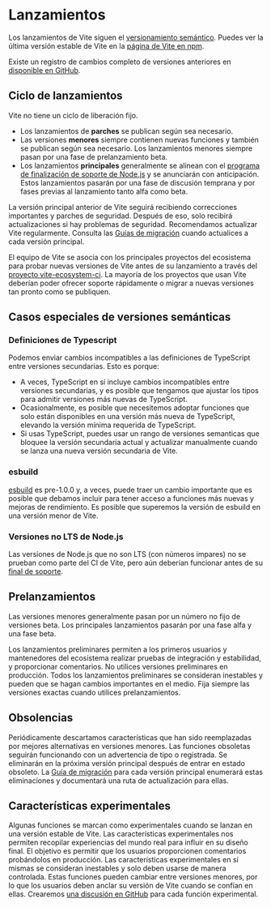 # Lanzamientos

Los lanzamientos de Vite siguen el [versionamiento semántico](https://semver.org/). Puedes ver la última versión estable de Vite en la [página de Vite en npm](https://www.npmjs.com/package/vite).

Existe un registro de cambios completo de versiones anteriores en [disponible en GitHub](https://github.com/vitejs/vite/blob/main/packages/vite/CHANGELOG.md).

## Ciclo de lanzamientos

Vite no tiene un ciclo de liberación fijo.

- Los lanzamientos de **parches** se publican según sea necesario.
- Las versiones **menores** siempre contienen nuevas funciones y también se publican según sea necesario. Los lanzamientos menores siempre pasan por una fase de prelanzamiento beta.
- Los lanzamientos **principales** generalmente se alinean con el [programa de finalización de soporte de Node.js](https://endoflife.date/nodejs) y se anunciarán con anticipación. Estos lanzamientos pasarán por una fase de discusión temprana y por fases previas al lanzamiento tanto alfa como beta.

La versión principal anterior de Vite seguirá recibiendo correcciones importantes y parches de seguridad. Después de eso, solo recibirá actualizaciones si hay problemas de seguridad. Recomendamos actualizar Vite regularmente. Consulta las [Guías de migración](https://es.vitejs.dev/guide/migration.html) cuando actualices a cada versión principal.

El equipo de Vite se asocia con los principales proyectos del ecosistema para probar nuevas versiones de Vite antes de su lanzamiento a través del [proyecto vite-ecosystem-ci](https://github.com/vitejs/vite-ecosystem-ci). La mayoría de los proyectos que usan Vite deberían poder ofrecer soporte rápidamente o migrar a nuevas versiones tan pronto como se publiquen.

## Casos especiales de versiones semánticas

### Definiciones de Typescript

Podemos enviar cambios incompatibles a las definiciones de TypeScript entre versiones secundarias. Esto es porque:

- A veces, TypeScript en sí incluye cambios incompatibles entre versiones secundarias, y es posible que tengamos que ajustar los tipos para admitir versiones más nuevas de TypeScript.
- Ocasionalmente, es posible que necesitemos adoptar funciones que solo están disponibles en una versión más nueva de TypeScript, elevando la versión mínima requerida de TypeScript.
- Si usas TypeScript, puedes usar un rango de versiones semanticas que bloquee la versión secundaria actual y actualizar manualmente cuando se lanza una nueva versión secundaria de Vite.

### esbuild

[esbuild](https://esbuild.github.io/) es pre-1.0.0 y, a veces, puede traer un cambio importante que es posible que debamos incluir para tener acceso a funciones más nuevas y mejoras de rendimiento. Es posible que superemos la versión de esbuild en una versión menor de Vite.

### Versiones no LTS de Node.js

Las versiones de Node.js que no son LTS (con números impares) no se prueban como parte del CI de Vite, pero aún deberían funcionar antes de su [final de soporte](https://endoflife.date/nodejs).

## Prelanzamientos​

Las versiones menores generalmente pasan por un número no fijo de versiones beta. Los principales lanzamientos pasarán por una fase alfa y una fase beta.

Los lanzamientos preliminares permiten a los primeros usuarios y mantenedores del ecosistema realizar pruebas de integración y estabilidad, y proporcionar comentarios. No utilices versiones preliminares en producción. Todos los lanzamientos preliminares se consideran inestables y pueden que se hagan cambios importantes en el medio. Fija siempre las versiones exactas cuando utilices prelanzamientos.

## Obsolencias

Periódicamente descartamos características que han sido reemplazadas por mejores alternativas en versiones menores. Las funciones obsoletas seguirán funcionando con un advertencia de tipo o registrada. Se eliminarán en la próxima versión principal después de entrar en estado obsoleto. La [Guía de migración](/guide/migration.html) para cada versión principal enumerará estas eliminaciones y documentará una ruta de actualización para ellas.

## Características experimentales

Algunas funciones se marcan como experimentales cuando se lanzan en una versión estable de Vite. Las características experimentales nos permiten recopilar experiencias del mundo real para influir en su diseño final. El objetivo es permitir que los usuarios proporcionen comentarios probándolos en producción. Las características experimentales en sí mismas se consideran inestables y solo deben usarse de manera controlada. Estas funciones pueden cambiar entre versiones menores, por lo que los usuarios deben anclar su versión de Vite cuando se confían en ellas. Crearemos [una discusión en GitHub](https://github.com/vitejs/vite/discussions/categories/feedback?discussions_q=is%3Aopen+label%3Aexperimental+category%3AFeedback) para cada función experimental.
